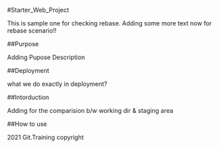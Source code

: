 #Starter_Web_Project

This is sample one for checking rebase. Adding some more text now for rebase scenario!!

##Purpose

Adding Pupose Description

##Deployment

what we do exactly in deployment?

##Intorduction

Adding for the comparision b/w working dir & staging area

##How to use

2021 Git.Training copyright
